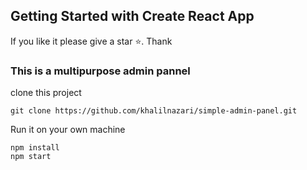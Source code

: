 ## Getting Started with Create React App

If you like it please give a star ⭐. Thank 

### This is a multipurpose admin pannel 

clone this project  
```
git clone https://github.com/khalilnazari/simple-admin-panel.git
```

Run it on your own machine 
```
npm install 
npm start 
```
